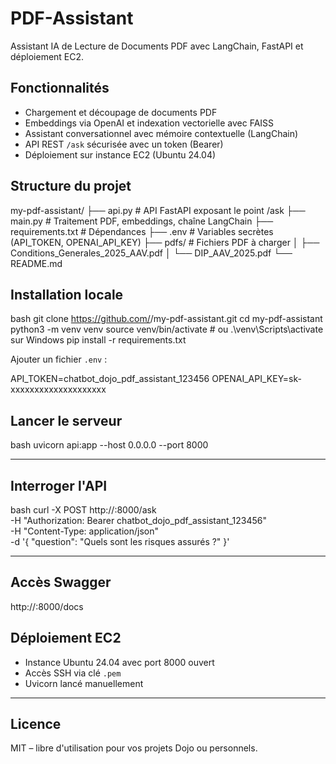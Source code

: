 # PDF-Assistant

Assistant IA de Lecture de Documents PDF avec LangChain, FastAPI et déploiement EC2.

## Fonctionnalités

- Chargement et découpage de documents PDF
- Embeddings via OpenAI et indexation vectorielle avec FAISS
- Assistant conversationnel avec mémoire contextuelle (LangChain)
- API REST `/ask` sécurisée avec un token (Bearer)
- Déploiement sur instance EC2 (Ubuntu 24.04)

## Structure du projet

my-pdf-assistant/
├── api.py              # API FastAPI exposant le point /ask
├── main.py             # Traitement PDF, embeddings, chaîne LangChain
├── requirements.txt    # Dépendances
├── .env                # Variables secrètes (API_TOKEN, OPENAI_API_KEY)
├── pdfs/               # Fichiers PDF à charger
│   ├── Conditions_Generales_2025_AAV.pdf
│   └── DIP_AAV_2025.pdf
└── README.md

## Installation locale

bash
git clone https://github.com/<votre-utilisateur>/my-pdf-assistant.git
cd my-pdf-assistant
python3 -m venv venv
source venv/bin/activate  # ou .\venv\Scripts\activate sur Windows
pip install -r requirements.txt

Ajouter un fichier `.env` :

API_TOKEN=chatbot_dojo_pdf_assistant_123456
OPENAI_API_KEY=sk-xxxxxxxxxxxxxxxxxxxx

## Lancer le serveur

bash
uvicorn api:app --host 0.0.0.0 --port 8000

---

## Interroger l'API

bash
curl -X POST http://<EC2-IP>:8000/ask \
  -H "Authorization: Bearer chatbot_dojo_pdf_assistant_123456" \
  -H "Content-Type: application/json" \
  -d '{ "question": "Quels sont les risques assurés ?" }'

---

## Accès Swagger

http://<EC2-IP>:8000/docs


## Déploiement EC2

- Instance Ubuntu 24.04 avec port 8000 ouvert
- Accès SSH via clé `.pem`
- Uvicorn lancé manuellement

---

## Licence

MIT – libre d'utilisation pour vos projets Dojo ou personnels.
